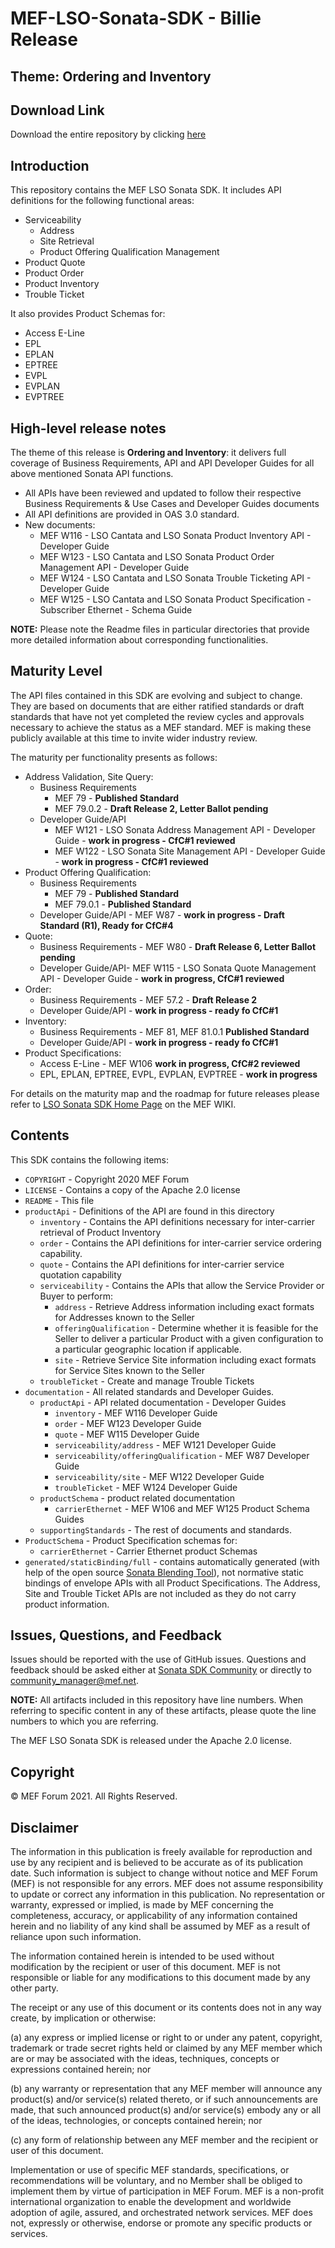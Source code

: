 # MEF-LSO-Sonata-SDK - Billie Release

## Theme: Ordering and Inventory

## Download Link

Download the entire repository by clicking
[here](https://github.com/MEF-GIT/MEF-LSO-Sonata-SDK/releases/download/billie-final/MEF-LSO-Sonata-SDK-billie.zip)

## Introduction

This repository contains the MEF LSO Sonata SDK. It includes API definitions
for the following functional areas:

- Serviceability
  - Address
  - Site Retrieval
  - Product Offering Qualification Management
- Product Quote
- Product Order
- Product Inventory
- Trouble Ticket

It also provides Product Schemas for:

- Access E-Line
- EPL
- EPLAN
- EPTREE
- EVPL
- EVPLAN
- EVPTREE

## High-level release notes

The theme of this release is **Ordering and Inventory**: it delivers full
coverage of Business Requirements, API and API Developer Guides for all above
mentioned Sonata API functions.

- All APIs have been reviewed and updated to follow their respective Business
  Requirements & Use Cases and Developer Guides documents
- All API definitions are provided in OAS 3.0 standard.
- New documents:
  - MEF W116 - LSO Cantata and LSO Sonata Product Inventory API - Developer
    Guide
  - MEF W123 - LSO Cantata and LSO Sonata Product Order Management API -
    Developer Guide
  - MEF W124 - LSO Cantata and LSO Sonata Trouble Ticketing API - Developer
    Guide
  - MEF W125 - LSO Cantata and LSO Sonata Product Specification - Subscriber
    Ethernet - Schema Guide

**NOTE:** Please note the Readme files in particular directories that provide
more detailed information about corresponding functionalities.

## Maturity Level

The API files contained in this SDK are evolving and subject to change. They
are based on documents that are either ratified standards or draft standards
that have not yet completed the review cycles and approvals necessary to
achieve the status as a MEF standard. MEF is making these publicly available at
this time to invite wider industry review.

The maturity per functionality presents as follows:

- Address Validation, Site Query:
  - Business Requirements
    - MEF 79 - **Published Standard**
    - MEF 79.0.2 - **Draft Release 2, Letter Ballot pending**
  - Developer Guide/API
    - MEF W121 - LSO Sonata Address Management API - Developer Guide - **work
      in progress - CfC#1 reviewed**
    - MEF W122 - LSO Sonata Site Management API - Developer Guide - **work in
      progress - CfC#1 reviewed**
- Product Offering Qualification:
  - Business Requirements
    - MEF 79 - **Published Standard**
    - MEF 79.0.1 - **Published Standard**
  - Developer Guide/API - MEF W87 - **work in progress - Draft Standard (R1),
    Ready for CfC#4**
- Quote:
  - Business Requirements - MEF W80 - **Draft Release 6, Letter Ballot
    pending**
  - Developer Guide/API- MEF W115 - LSO Sonata Quote Management API - Developer
    Guide - **work in progress, CfC#1 reviewed**
- Order:
  - Business Requirements - MEF 57.2 - **Draft Release 2**
  - Developer Guide/API - **work in progress - ready fo CfC#1**
- Inventory:
  - Business Requirements - MEF 81, MEF 81.0.1 **Published Standard**
  - Developer Guide/API - **work in progress - ready fo CfC#1**
- Product Specifications:
  - Access E-Line - MEF W106 **work in progress, CfC#2 reviewed**
  - EPL, EPLAN, EPTREE, EVPL, EVPLAN, EVPTREE - **work in progress**

For details on the maturity map and the roadmap for future releases please
refer to
[LSO Sonata SDK Home Page](https://wiki.mef.net/display/CESG/LSO+Sonata+SDK) on
the MEF WIKI.

## Contents

This SDK contains the following items:

- `COPYRIGHT` - Copyright 2020 MEF Forum
- `LICENSE` - Contains a copy of the Apache 2.0 license
- `README` - This file
- `productApi` - Definitions of the API are found in this directory
  - `inventory` - Contains the API definitions necessary for inter-carrier
    retrieval of Product Inventory
  - `order` - Contains the API definitions for inter-carrier service ordering
    capability.
  - `quote` - Contains the API definitions for inter-carrier service quotation
    capability
  - `serviceability` - Contains the APIs that allow the Service Provider or
    Buyer to perform:
    - `address` - Retrieve Address information including exact formats for
      Addresses known to the Seller
    - `offeringQualification` - Determine whether it is feasible for the Seller
      to deliver a particular Product with a given configuration to a
      particular geographic location if applicable.
    - `site` - Retrieve Service Site information including exact formats for
      Service Sites known to the Seller
  - `troubleTicket` - Create and manage Trouble Tickets
- `documentation` - All related standards and Developer Guides.
  - `productApi` - API related documentation - Developer Guides
    - `inventory` - MEF W116 Developer Guide
    - `order` - MEF W123 Developer Guide
    - `quote` - MEF W115 Developer Guide
    - `serviceability/address` - MEF W121 Developer Guide
    - `serviceability/offeringQualification` - MEF W87 Developer Guide
    - `serviceability/site` - MEF W122 Developer Guide
    - `troubleTicket` - MEF W124 Developer Guide
  - `productSchema` - product related documentation
    - `carrierEthernet` - MEF W106 and MEF W125 Product Schema Guides
  - `supportingStandards` - The rest of documents and standards.
- `ProductSchema` - Product Specification schemas for:
  - `carrierEthernet` - Carrier Ethernet product Schemas
- `generated/staticBinding/full` - contains automatically generated (with help
  of the open source
  [Sonata Blending Tool](https://github.com/Amartus/SonataBlendingTool)), not
  normative static bindings of envelope APIs with all Product Specifications.
  The Address, Site and Trouble Ticket APIs are not included as they do not
  carry product information.

## Issues, Questions, and Feedback

Issues should be reported with the use of GitHub issues. Questions and feedback
should be asked either at
[Sonata SDK Community](https://github.com/orgs/MEF-GIT/teams/mef-lso-sonata-sdk-community)
or directly to community_manager@mef.net.

**NOTE:** All artifacts included in this repository have line numbers. When
referring to specific content in any of these artifacts, please quote the line
numbers to which you are referring.

The MEF LSO Sonata SDK is released under the Apache 2.0 license.

## Copyright

© MEF Forum 2021. All Rights Reserved.

## Disclaimer

The information in this publication is freely available for reproduction and
use by any recipient and is believed to be accurate as of its publication date.
Such information is subject to change without notice and MEF Forum (MEF) is not
responsible for any errors. MEF does not assume responsibility to update or
correct any information in this publication. No representation or warranty,
expressed or implied, is made by MEF concerning the completeness, accuracy, or
applicability of any information contained herein and no liability of any kind
shall be assumed by MEF as a result of reliance upon such information.

The information contained herein is intended to be used without modification by
the recipient or user of this document. MEF is not responsible or liable for
any modifications to this document made by any other party.

The receipt or any use of this document or its contents does not in any way
create, by implication or otherwise:

(a) any express or implied license or right to or under any patent, copyright,
trademark or trade secret rights held or claimed by any MEF member which are or
may be associated with the ideas, techniques, concepts or expressions contained
herein; nor

(b) any warranty or representation that any MEF member will announce any
product(s) and/or service(s) related thereto, or if such announcements are
made, that such announced product(s) and/or service(s) embody any or all of the
ideas, technologies, or concepts contained herein; nor

(c) any form of relationship between any MEF member and the recipient or user
of this document.

Implementation or use of specific MEF standards, specifications, or
recommendations will be voluntary, and no Member shall be obliged to implement
them by virtue of participation in MEF Forum. MEF is a non-profit international
organization to enable the development and worldwide adoption of agile,
assured, and orchestrated network services. MEF does not, expressly or
otherwise, endorse or promote any specific products or services.
